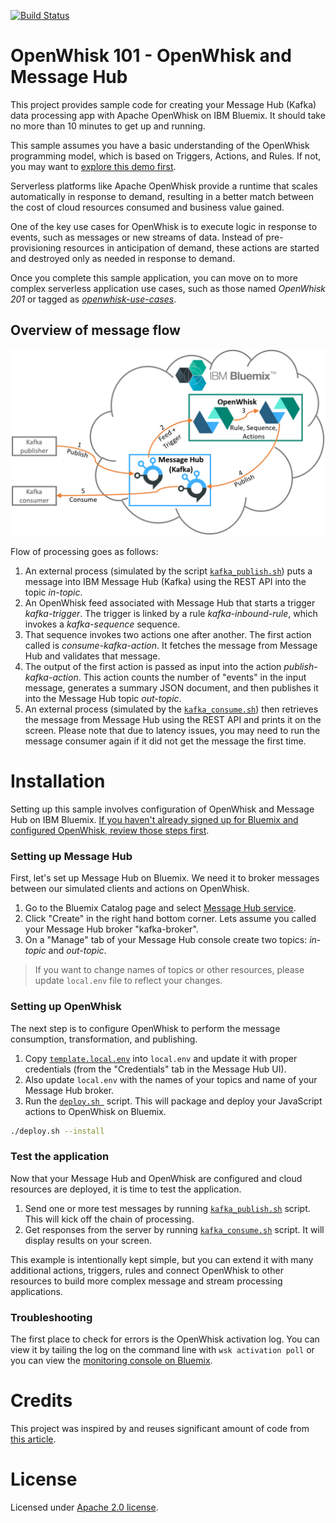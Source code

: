 [![Build Status](https://travis-ci.org/IBM/openwhisk-data-processing-message-hub.svg?branch=master)](https://travis-ci.org/IBM/openwhisk-data-processing-message-hub)

# OpenWhisk 101 - OpenWhisk and Message Hub
This project provides sample code for creating your Message Hub (Kafka) data processing app with Apache OpenWhisk on IBM Bluemix. It should take no more than 10 minutes to get up and running.

This sample assumes you have a basic understanding of the OpenWhisk programming model, which is based on Triggers, Actions, and Rules. If not, you may want to [explore this demo first](https://github.com/IBM/openwhisk-action-trigger-rule).

Serverless platforms like Apache OpenWhisk provide a runtime that scales automatically in response to demand, resulting in a better match between the cost of cloud resources consumed and business value gained.

One of the key use cases for OpenWhisk is to execute logic in response to events, such as messages or new streams of data. Instead of pre-provisioning resources in anticipation of demand, these actions are started and destroyed only as needed in response to demand.

Once you complete this sample application, you can move on to more complex serverless application use cases, such as those named _OpenWhisk 201_ or tagged as [_openwhisk-use-cases_](https://github.com/search?q=topic%3Aopenwhisk-use-cases+org%3AIBM&type=Repositories).


## Overview of message flow
![Sample Architecture](docs/OpenWhisk-MessageHub-sample-architecture.png)

Flow of processing goes as follows:

1. An external process (simulated by the script [`kafka_publish.sh`](kafka_publish.sh)) puts a message into IBM Message Hub (Kafka) using the REST API into the topic _in-topic_.
2. An OpenWhisk feed associated with Message Hub that starts a trigger _kafka-trigger_. The trigger is linked by a rule _kafka-inbound-rule_, which invokes a _kafka-sequence_ sequence.
3. That sequence invokes two actions one after another. The first action called is _consume-kafka-action_. It fetches the message from Message Hub and validates that message.
4. The output of the first action is passed as input into the action _publish-kafka-action_. This action counts the number of "events" in the input message, generates a summary JSON document, and then publishes it into the Message Hub topic _out-topic_.
5. An external process (simulated by the [`kafka_consume.sh`](kafka_consume.sh)) then retrieves the message from Message Hub using the REST API and prints it on the screen. Please note that due to latency issues, you may need to run the message consumer again if it did not get the message the first time.

# Installation
Setting up this sample involves configuration of OpenWhisk and Message Hub on IBM Bluemix. [If you haven't already signed up for Bluemix and configured OpenWhisk, review those steps first](docs/OPENWHISK.md).

### Setting up Message Hub
First, let's set up Message Hub on Bluemix. We need it to broker messages between our simulated clients and actions on OpenWhisk.

1. Go to the Bluemix Catalog page and select [Message Hub service](https://console.ng.bluemix.net/catalog/services/message-hub).
2. Click "Create" in the right hand bottom corner. Lets assume you called your Message Hub broker "kafka-broker".
3. On a "Manage" tab of your Message Hub console create two topics: _in-topic_ and _out-topic_.

> If you want to change names of topics or other resources, please update `local.env` file to reflect your changes.

### Setting up OpenWhisk
The next step is to configure OpenWhisk to perform the message consumption, transformation, and publishing.

1. Copy [`template.local.env`](template.local.env) into `local.env` and update it with proper credentials (from the "Credentials" tab in the Message Hub UI).
2. Also update `local.env` with the names of your topics and name of your Message Hub broker.
3. Run the [`deploy.sh `](deploy.sh) script. This will package and deploy your JavaScript actions to OpenWhisk on Bluemix.

```sh
./deploy.sh --install
```

### Test the application
Now that your Message Hub and OpenWhisk are configured and cloud resources are deployed, it is time to test the application.

1. Send one or more test messages by running [`kafka_publish.sh`](kafka_publish.sh) script. This will kick off the chain of processing.
2. Get responses from the server by running [`kafka_consume.sh`](kafka_consume.sh) script. It will display results on your screen.

This example is intentionally kept simple, but you can extend it with many additional actions, triggers, rules and connect OpenWhisk to other resources to build more complex message and stream processing applications.

### Troubleshooting
The first place to check for errors is the OpenWhisk activation log. You can view it by tailing the log on the command line with `wsk activation poll` or you can view the [monitoring console on Bluemix](https://console.ng.bluemix.net/openwhisk/dashboard).

# Credits
This project was inspired by and reuses significant amount of code from [this article](https://medium.com/openwhisk/transit-flexible-pipeline-for-iot-data-with-bluemix-and-openwhisk-4824cf20f1e0#.talwj9dno).

# License
Licensed under [Apache 2.0 license](LICENSE.txt).
